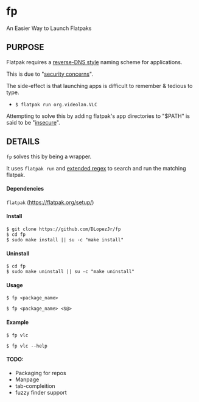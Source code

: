 # fp

An Easier Way to Launch Flatpaks


## PURPOSE

Flatpak requires a [reverse-DNS style](https://docs.flatpak.org/en/latest/conventions.html#application-ids) naming scheme for applications. 

This is due to "[security concerns](https://github.com/flatpak/flatpak/issues/994)".

The side-effect is that launching apps is difficult to remember & tedious to type.
- ```$ flatpak run org.videolan.VLC```

Attempting to solve this by adding flatpak's app directories to "$PATH" is said to be "[insecure](https://github.com/flatpak/flatpak/issues/994#issuecomment-328154457)". 

## DETAILS
```fp``` solves this by being a wrapper.

It uses ```flatpak run``` and [extended regex](https://www.math.utah.edu/docs/info/gawk_5.html) to search and run the matching flatpak.

#### Dependencies
```flatpak``` (https://flatpak.org/setup/)

#### Install
```
$ git clone https://github.com/DLopezJr/fp
$ cd fp
$ sudo make install || su -c "make install"
```
#### Uninstall
```
$ cd fp
$ sudo make uninstall || su -c "make uninstall"
```

#### Usage

```
$ fp <package_name>
```

```
$ fp <package_name> <$@>
```

#### Example
```
$ fp vlc
```

```
$ fp vlc --help 
```

#### TODO:
- Packaging for repos
- Manpage 
- tab-compleition
- fuzzy finder support

